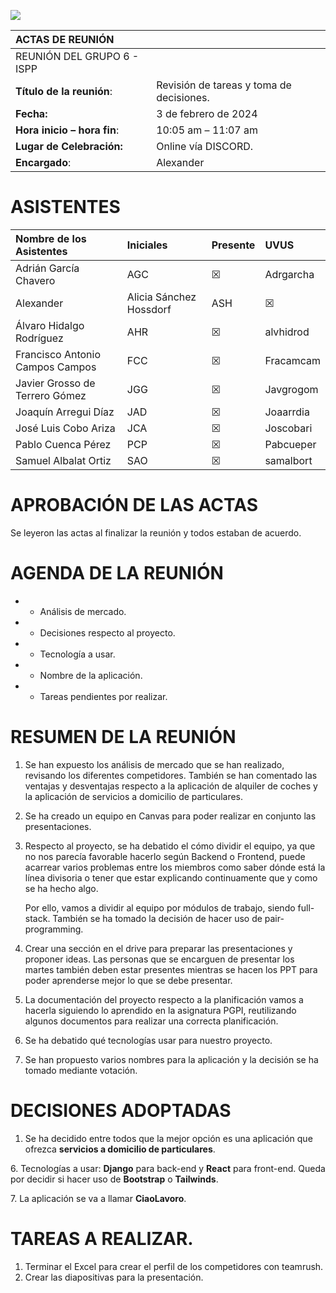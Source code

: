 ![](Aspose.Words.8559371a-deca-4460-bc0a-01b9a75c3fa0.001.png)

|**ACTAS DE REUNIÓN**||
| :- | :- |
|REUNIÓN DEL GRUPO 6 - ISPP||
|**Título de la reunión**:|Revisión de tareas y toma de decisiones.|
|**Fecha:**|3 de febrero de 2024|
|**Hora inicio – hora fin**: |10:05 am – 11:07 am|
|**Lugar de Celebración:**|Online vía DISCORD.|
|**Encargado**: |Alexander | Alicia Sánchez Hossdorf|

# **ASISTENTES**

|**Nombre de los Asistentes**|**Iniciales**|**Presente**|**UVUS**|
| :- | :- | :- | :- |
|Adrián García Chavero|AGC|☒|Adrgarcha|
|Alexander | Alicia Sánchez Hossdorf|ASH|☒|Alisanhos|
|Álvaro Hidalgo Rodríguez|AHR|☒|alvhidrod|
|Francisco Antonio Campos Campos|FCC|☒|Fracamcam|
|Javier Grosso de Terrero Gómez|JGG|☒|Javgrogom|
|Joaquín Arregui Díaz|JAD|☒|Joaarrdia|
|José Luis Cobo Ariza|JCA|☒|Joscobari|
|Pablo Cuenca Pérez|PCP|☒|Pabcueper|
|Samuel Albalat Ortiz|SAO|☒|samalbort|
# **APROBACIÓN DE LAS ACTAS**
Se leyeron las actas al finalizar la reunión y todos estaban de acuerdo.
# **AGENDA DE LA REUNIÓN**
- - Análisis de mercado.  
- - Decisiones respecto al proyecto.
- - Tecnología a usar.
- - Nombre de la aplicación.
- - Tareas pendientes por realizar.
#
# **RESUMEN DE LA REUNIÓN**
1. Se han expuesto los análisis de mercado que se han realizado, revisando los diferentes competidores. También se han comentado las ventajas y desventajas respecto a la aplicación de alquiler de coches y la aplicación de servicios a domicilio de particulares.
1. Se ha creado un equipo en Canvas para poder realizar en conjunto las presentaciones. 
1. Respecto al proyecto, se ha debatido el cómo dividir el equipo, ya que no nos parecía favorable hacerlo según Backend o Frontend, puede acarrear varios problemas entre los miembros como saber dónde está la línea divisoria o tener que estar explicando continuamente que y como se ha hecho algo.  

   Por ello, vamos a dividir al equipo por módulos de trabajo, siendo full-stack. También se ha tomado la decisión de hacer uso de pair-programming. 
1. Crear una sección en el drive para preparar las presentaciones y proponer ideas. Las personas que se encarguen de presentar los martes también deben estar presentes mientras se hacen los PPT para poder aprenderse mejor lo que se debe presentar. 
1. La documentación del proyecto respecto a la planificación vamos a hacerla siguiendo lo aprendido en la asignatura PGPI, reutilizando algunos documentos para realizar una correcta planificación. 
1. Se ha debatido qué tecnologías usar para nuestro proyecto.
1. Se han propuesto varios nombres para la aplicación y la decisión se ha tomado mediante votación. 
# **DECISIONES ADOPTADAS**
1. Se ha decidido entre todos que la mejor opción es una aplicación que ofrezca **servicios a domicilio de particulares**. 

6\.   Tecnologías a usar: **Django** para back-end y **React** para front-end. Queda por decidir si hacer uso de **Bootstrap** o **Tailwinds**. 

7\.   La aplicación se va a llamar **CiaoLavoro**.

# **TAREAS A REALIZAR.**
1. Terminar el Excel para crear el perfil de los competidores con teamrush.
1. Crear las diapositivas para la presentación. 
